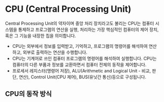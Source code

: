 # CPU (Central Processing Unit)
Central Processing Unit의 약자이며 중앙 처리 장치라고도 불리는 CPU는 컴퓨터 시스템을 통제하고 프로그램의 연산을 실행, 처리하는 가장 핵심적인 컴퓨터의 제어 장치, 혹은 그 기능을 내장한 칩을 의미합니다.

* CPU는 외부에서 정보를 입력받고, 기억하고, 프로그램의 명령어를 해석하여 연산하고, 외부로 출력하는 연산을 수행합니다.
* CPU는 기계어로 쓰인 컴퓨터 프로그램의 명령어를 해석하여 실행합니다. CPU는 컴퓨터의 다른 부품과 정보를 교환하면서 컴퓨터 전체의 동작을 제어합니다.
* 프로세서 레지스터(명령어 저장), ALU(Arithmetic and Logical Unit - 비교, 판단, 연산), Control Unit(CPU 제어), BUS(유닛간 통신)등으로 구성됩니다.

## CPU의 동작 방식
